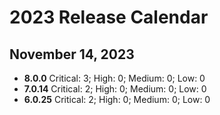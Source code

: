 # 2023 Release Calendar

## November 14, 2023

- **8.0.0**  Critical: 3; High: 0; Medium: 0; Low: 0
- **7.0.14**  Critical: 2; High: 0; Medium: 0; Low: 0
- **6.0.25**  Critical: 2; High: 0; Medium: 0; Low: 0
